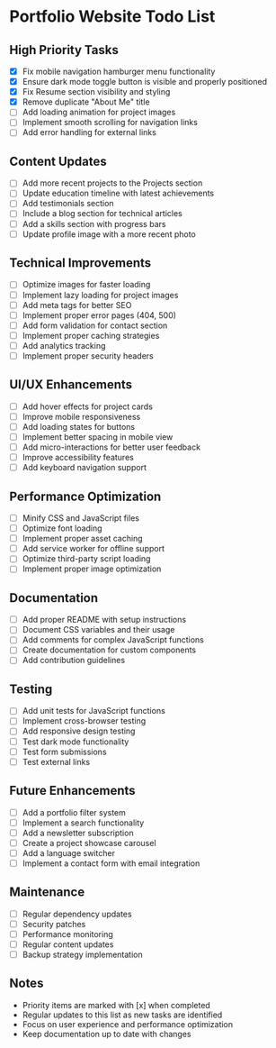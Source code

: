 # Portfolio Website Todo List

## High Priority Tasks
- [x] Fix mobile navigation hamburger menu functionality
- [x] Ensure dark mode toggle button is visible and properly positioned
- [x] Fix Resume section visibility and styling
- [x] Remove duplicate "About Me" title
- [ ] Add loading animation for project images
- [ ] Implement smooth scrolling for navigation links
- [ ] Add error handling for external links

## Content Updates
- [ ] Add more recent projects to the Projects section
- [ ] Update education timeline with latest achievements
- [ ] Add testimonials section
- [ ] Include a blog section for technical articles
- [ ] Add a skills section with progress bars
- [ ] Update profile image with a more recent photo

## Technical Improvements
- [ ] Optimize images for faster loading
- [ ] Implement lazy loading for project images
- [ ] Add meta tags for better SEO
- [ ] Implement proper error pages (404, 500)
- [ ] Add form validation for contact section
- [ ] Implement proper caching strategies
- [ ] Add analytics tracking
- [ ] Implement proper security headers

## UI/UX Enhancements
- [ ] Add hover effects for project cards
- [ ] Improve mobile responsiveness
- [ ] Add loading states for buttons
- [ ] Implement better spacing in mobile view
- [ ] Add micro-interactions for better user feedback
- [ ] Improve accessibility features
- [ ] Add keyboard navigation support

## Performance Optimization
- [ ] Minify CSS and JavaScript files
- [ ] Optimize font loading
- [ ] Implement proper asset caching
- [ ] Add service worker for offline support
- [ ] Optimize third-party script loading
- [ ] Implement proper image optimization

## Documentation
- [ ] Add proper README with setup instructions
- [ ] Document CSS variables and their usage
- [ ] Add comments for complex JavaScript functions
- [ ] Create documentation for custom components
- [ ] Add contribution guidelines

## Testing
- [ ] Add unit tests for JavaScript functions
- [ ] Implement cross-browser testing
- [ ] Add responsive design testing
- [ ] Test dark mode functionality
- [ ] Test form submissions
- [ ] Test external links

## Future Enhancements
- [ ] Add a portfolio filter system
- [ ] Implement a search functionality
- [ ] Add a newsletter subscription
- [ ] Create a project showcase carousel
- [ ] Add a language switcher
- [ ] Implement a contact form with email integration

## Maintenance
- [ ] Regular dependency updates
- [ ] Security patches
- [ ] Performance monitoring
- [ ] Regular content updates
- [ ] Backup strategy implementation

## Notes
- Priority items are marked with [x] when completed
- Regular updates to this list as new tasks are identified
- Focus on user experience and performance optimization
- Keep documentation up to date with changes 